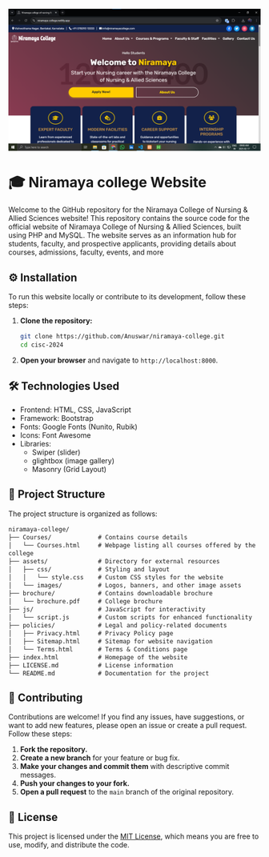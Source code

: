 ![niramaya-college Website Preview](https://raw.githubusercontent.com/Anuswar/niramaya-college/main/assets/images/preview.png)

# 🎓 Niramaya college Website

Welcome to the GitHub repository for the Niramaya College of Nursing & Allied Sciences website! This repository contains the source code for the official website of Niramaya College of Nursing & Allied Sciences, built using PHP and MySQL. The website serves as an information hub for students, faculty, and prospective applicants, providing details about courses, admissions, faculty, events, and more

## ⚙️ Installation

To run this website locally or contribute to its development, follow these steps:

1. **Clone the repository:**
    ```bash
    git clone https://github.com/Anuswar/niramaya-college.git
    cd cisc-2024
    ```

2. **Open your browser** and navigate to `http://localhost:8000`.

## 🛠️ Technologies Used

- Frontend: HTML, CSS, JavaScript
- Framework: Bootstrap
- Fonts: Google Fonts (Nunito, Rubik)
- Icons: Font Awesome
- Libraries:
    - Swiper (slider)
    - glightbox (image gallery)
    - Masonry (Grid Layout)

## 📂 Project Structure

The project structure is organized as follows:

```
niramaya-college/
├── Courses/             # Contains course details
│   └── Courses.html     # Webpage listing all courses offered by the college
├── assets/              # Directory for external resources
│   ├── css/             # Styling and layout
│   │   └── style.css    # Custom CSS styles for the website
│   └── images/          # Logos, banners, and other image assets
├── brochure/            # Contains downloadable brochure
│   └── brochure.pdf     # College brochure
├── js/                  # JavaScript for interactivity
│   └── script.js        # Custom scripts for enhanced functionality
├── policies/            # Legal and policy-related documents
│   ├── Privacy.html     # Privacy Policy page
│   ├── Sitemap.html     # Sitemap for website navigation
│   └── Terms.html       # Terms & Conditions page
├── index.html           # Homepage of the website
├── LICENSE.md           # License information
└── README.md            # Documentation for the project
```

## 🤝 Contributing

Contributions are welcome! If you find any issues, have suggestions, or want to add new features, please open an issue or create a pull request. Follow these steps:

1. **Fork the repository.**
2. **Create a new branch** for your feature or bug fix.
3. **Make your changes and commit them** with descriptive commit messages.
4. **Push your changes to your fork.**
5. **Open a pull request** to the `main` branch of the original repository.

## 📄 License

This project is licensed under the [MIT License](LICENSE.md), which means you are free to use, modify, and distribute the code.
